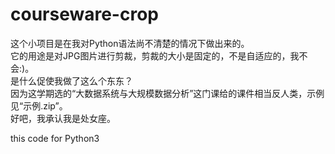 # courseware-crop
这个小项目是在我对Python语法尚不清楚的情况下做出来的。  
它的用途是对JPG图片进行剪裁，剪裁的大小是固定的，不是自适应的，我不会:)。  
是什么促使我做了这么个东东？  
因为这学期选的“大数据系统与大规模数据分析”这门课给的课件相当反人类，示例见“示例.zip”。  
好吧，我承认我是处女座。  

this code for Python3  
